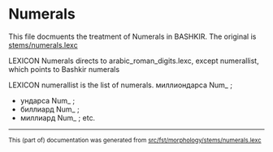 # Numerals
This file docmuents the treatment of Numerals in BASHKIR.
The original is [stems/numerals.lexc](http://github.com/giellalt/lang-bak/src/fst/stems/numerals.lexc)

LEXICON Numerals directs to arabic_roman_digits.lexc, except numerallist, which points to Bashkir numerals

LEXICON numerallist is the list of numerals.
миллиондарса Num_ ; 
* ундарса Num_ ; 
* биллиард Num_ ; 
* миллиард Num_ ; 
etc.

* * *

<small>This (part of) documentation was generated from [src/fst/morphology/stems/numerals.lexc](https://github.com/giellalt/lang-bak/blob/main/src/fst/morphology/stems/numerals.lexc)</small>
